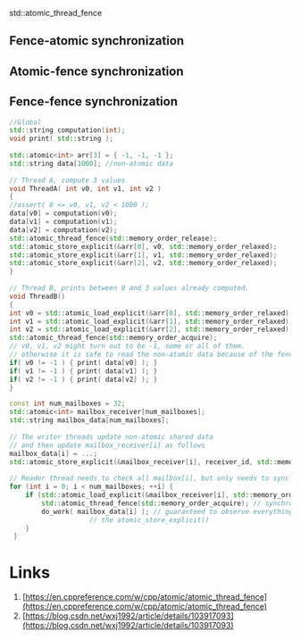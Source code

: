 std::atomic_thread_fence 

## Fence-atomic synchronization

## Atomic-fence synchronization

## Fence-fence synchronization



```cpp
//Global
std::string computation(int);
void print( std::string );
 
std::atomic<int> arr[3] = { -1, -1, -1 };
std::string data[1000]; //non-atomic data
 
// Thread A, compute 3 values
void ThreadA( int v0, int v1, int v2 )
{
//assert( 0 <= v0, v1, v2 < 1000 );
data[v0] = computation(v0);
data[v1] = computation(v1);
data[v2] = computation(v2);
std::atomic_thread_fence(std::memory_order_release);
std::atomic_store_explicit(&arr[0], v0, std::memory_order_relaxed);
std::atomic_store_explicit(&arr[1], v1, std::memory_order_relaxed);
std::atomic_store_explicit(&arr[2], v2, std::memory_order_relaxed);
}
 
// Thread B, prints between 0 and 3 values already computed.
void ThreadB()
{
int v0 = std::atomic_load_explicit(&arr[0], std::memory_order_relaxed);
int v1 = std::atomic_load_explicit(&arr[1], std::memory_order_relaxed);
int v2 = std::atomic_load_explicit(&arr[2], std::memory_order_relaxed);
std::atomic_thread_fence(std::memory_order_acquire);
// v0, v1, v2 might turn out to be -1, some or all of them.
// otherwise it is safe to read the non-atomic data because of the fences:
if( v0 != -1 ) { print( data[v0] ); }
if( v1 != -1 ) { print( data[v1] ); }
if( v2 != -1 ) { print( data[v2] ); }
}
```



```cpp
const int num_mailboxes = 32;
std::atomic<int> mailbox_receiver[num_mailboxes];
std::string mailbox_data[num_mailboxes];
 
// The writer threads update non-atomic shared data 
// and then update mailbox_receiver[i] as follows
mailbox_data[i] = ...;
std::atomic_store_explicit(&mailbox_receiver[i], receiver_id, std::memory_order_release);
 
// Reader thread needs to check all mailbox[i], but only needs to sync with one
for (int i = 0; i < num_mailboxes; ++i) {
    if (std::atomic_load_explicit(&mailbox_receiver[i], std::memory_order_relaxed) == my_id) {
        std::atomic_thread_fence(std::memory_order_acquire); // synchronize with just one writer
        do_work( mailbox_data[i] ); // guaranteed to observe everything done in the writer thread before
                    // the atomic_store_explicit()
    }
 }
```



# Links

1. [https://en.cppreference.com/w/cpp/atomic/atomic_thread_fence](https://en.cppreference.com/w/cpp/atomic/atomic_thread_fence)
2. [https://blog.csdn.net/wxj1992/article/details/103917093](https://blog.csdn.net/wxj1992/article/details/103917093)